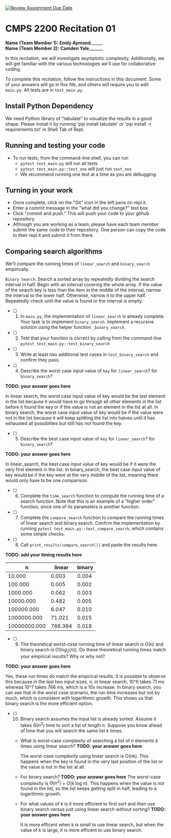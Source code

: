 [![Review Assignment Due Date](https://classroom.github.com/assets/deadline-readme-button-22041afd0340ce965d47ae6ef1cefeee28c7c493a6346c4f15d667ab976d596c.svg)](https://classroom.github.com/a/tqM-lrvp)
# CMPS 2200  Recitation 01

**Name (Team Member 1):** __Emily Aymond________  
**Name (Team Member 2):** __Camden Yale_________

In this recitation, we will investigate asymptotic complexity. Additionally, we will get familiar with the various technologies we'll use for collaborative coding.

To complete this recitation, follow the instructions in this document. Some of your answers will go in this file, and others will require you to edit `main.py`. All tests are in `test_main.py`.

## Install Python Dependency

We need Python library of "tabulate" to visualize the results in a good shape. Please install it by running 'pip install tabulate' or 'pip install -r requirements.txt' in Shell Tab of Repl.  

## Running and testing your code

- To run tests, from the command-line shell, you can run
  + `pytest test_main.py` will run all tests
  + `pytest test_main.py::test_one` will just run `test_one`
  + We recommend running one test at a time as you are debugging.

## Turning in your work

- Once complete, click on the "Git" icon in the left pane on repl.it.
- Enter a commit message in the "what did you change?" text box
- Click "commit and push." This will push your code to your github repository.
- Although you are working as a team, please have each team member submit the same code to their repository. One person can copy the code to their repl.it and submit it from there.

## Comparing search algorithms

We'll compare the running times of `linear_search` and `binary_search` empirically.

`Binary Search`: Search a sorted array by repeatedly dividing the search interval in half. Begin with an interval covering the whole array. If the value of the search key is less than the item in the middle of the interval, narrow the interval to the lower half. Otherwise, narrow it to the upper half. Repeatedly check until the value is found or the interval is empty.

- [ ] 1. In `main.py`, the implementation of `linear_search` is already complete. Your task is to implement `binary_search`. Implement a recursive solution using the helper function `_binary_search`. 

- [ ] 2. Test that your function is correct by calling from the command-line `pytest test_main.py::test_binary_search`

- [ ] 3. Write at least two additional test cases in `test_binary_search` and confirm they pass.

- [ ] 4. Describe the worst case input value of `key` for `linear_search`? for `binary_search`? 

**TODO: your answer goes here**

  In linear search, the worst case input value of key would be the last element in the list because it would have to go through all other elements in the list before it found the key or if the value is not an element in the list at all. In binary search, the worst case input value of key would be if the value were not in the list because it will keep splitting the list into halves until it has exhausted all possibilites but still has not found the key.

- [ ] 5. Describe the best case input value of `key` for `linear_search`? for `binary_search`? 

**TODO: your answer goes here**

  In linear_search, the best case input value of key would be if it were the very first element in the list. In binary_search, the best case input value of key would be if the key were at the very middle of the list, meaning there would only have to be one comparison.

- [ ] 6. Complete the `time_search` function to compute the running time of a search function. Note that this is an example of a "higher order" function, since one of its parameters is another function.

- [ ] 7. Complete the `compare_search` function to compare the running times of linear search and binary search. Confirm the implementation by running `pytest test_main.py::test_compare_search`, which contains some simple checks.

- [ ] 8. Call `print_results(compare_search())` and paste the results here:

**TODO: add your timing results here**

|            n |   linear |   binary |
|--------------|----------|----------|
|       10.000 |    0.003 |    0.004 |
|      100.000 |    0.005 |    0.002 |
|     1000.000 |    0.062 |    0.003 |
|    10000.000 |    0.482 |    0.005 |
|   100000.000 |    6.047 |    0.010 |
|  1000000.000 |   71.021 |    0.015 |
| 10000000.000 |  766.364 |    0.018 |

- [ ] 9. The theoretical worst-case running time of linear search is $O(n)$ and binary search is $O(log_2(n))$. Do these theoretical running times match your empirical results? Why or why not?

**TODO: your answer goes here**

Yes, these run times do match the empirical results. It is possible to observe this because in the last two input sizes, n, in linear search, 10^6 takes 71 ms whereas 10^7 takes 766 ms, which is a 10x increase. In binary search, you can see that in the worst case scenario, the run time increases but not by much, which is consistent with logarithmic growth. This shows us that binary search is the more efficient option.

- [ ] 10. Binary search assumes the input list is already sorted. Assume it takes $\Theta(n^2)$ time to sort a list of length $n$. Suppose you know ahead of time that you will search the same list $k$ times. 
  + What is worst-case complexity of searching a list of $n$ elements $k$ times using linear search? **TODO: your answer goes here**
     
    The worst-case complexity using linear search is O(nk). This happens when the key is found in the very last position of the list or the value is not in the list at all.
    
  + For binary search? **TODO: your answer goes here**
    The worst-case complexity is $\Theta(n^2)$ + O(k log n). This happens when the value is not found in the list, so the list keeps getting split in half, leading to a logarithmic growth.
    
  + For what values of $k$ is it more efficient to first sort and then use binary search versus just using linear search without sorting? **TODO: your answer goes here**
     
    It is more efficent when k is small to use linear search, but when the value of k is large, it is more efficent to use binary search.
